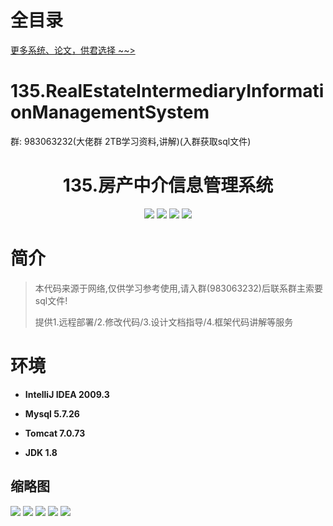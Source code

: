 # 全目录

[更多系统、论文，供君选择 ~~>](https://www.bitwise.net.cn)

# 135.RealEstateIntermediaryInformationManagementSystem

<p>群: 983063232(大佬群 2TB学习资料,讲解)(入群获取sql文件)</p>

<p><h1 align="center">135.房产中介信息管理系统</h1></p>


<p align="center">
	<img src="https://img.shields.io/badge/jdk-1.8-orange.svg"/>
    <img src="https://img.shields.io/badge/spring-5.x-lightgrey.svg"/>
    <img src="https://img.shields.io/badge/springmvc-3.x-blue.svg"/>
    <img src="https://img.shields.io/badge/mybatis-5.x-yellow.svg"/>
</p>

# 简介


> 本代码来源于网络,仅供学习参考使用,请入群(983063232)后联系群主索要sql文件!
>
> 提供1.远程部署/2.修改代码/3.设计文档指导/4.框架代码讲解等服务





# 环境

- <b>IntelliJ IDEA 2009.3</b>

- <b>Mysql 5.7.26</b>

- <b>Tomcat 7.0.73</b>

- <b>JDK 1.8</b>




## 缩略图

![](https://bitwise.oss-cn-heyuan.aliyuncs.com/2024/9/10/03acbef2-54f9-4452-b657-53fd263b391d.png)
![](https://bitwise.oss-cn-heyuan.aliyuncs.com/2024/9/10/3046f362-8003-41e4-af71-9ca92a9cf155.png)
![](https://bitwise.oss-cn-heyuan.aliyuncs.com/2024/9/10/bd7cb08f-e29a-4129-a0e3-3abf5bf5c574.png)
![](https://bitwise.oss-cn-heyuan.aliyuncs.com/2024/9/10/22467614-3eba-4216-b50a-be5c5d6270f3.png)
![](https://bitwise.oss-cn-heyuan.aliyuncs.com/2024/9/10/0377b115-97c6-43e9-bb11-aaf839dc9da5.png)


